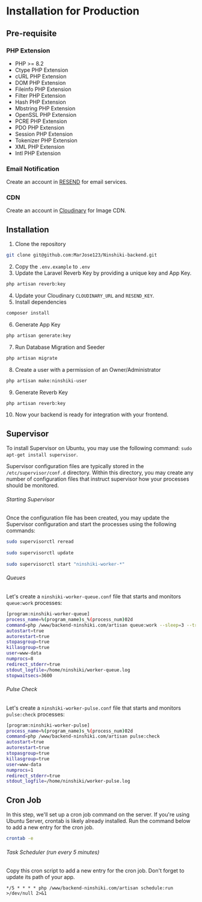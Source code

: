 # Installation for Production

## Pre-requisite

### PHP Extension
* PHP >= 8.2
* Ctype PHP Extension
* cURL PHP Extension
* DOM PHP Extension
* Fileinfo PHP Extension
* Filter PHP Extension
* Hash PHP Extension
* Mbstring PHP Extension
* OpenSSL PHP Extension
* PCRE PHP Extension
* PDO PHP Extension
* Session PHP Extension
* Tokenizer PHP Extension
* XML PHP Extension
* Intl PHP Extension

### Email Notification
Create an account in [RESEND](https://resend.com/) for email services.

### CDN
Create an account in [Cloudinary](https://cloudinary.com/) for Image CDN.

## Installation
1. Clone the repository
```Bash
git clone git@github.com:MarJose123/Ninshiki-backend.git
```
2. Copy the `.env.example` to `.env`
3. Update the Laravel Reverb Key by providing a unique key and App Key.
```Bash
php artisan reverb:key
```
4. Update your Cloudinary `CLOUDINARY_URL` and `RESEND_KEY`.
5. Install dependencies
```Bash
composer install
```
6. Generate App Key
```Bash
php artisan generate:key
```
7. Run Database Migration and Seeder
```Bash
php artisan migrate
```
8. Create a user with a permission of an Owner/Administrator
```Bash
php artisan make:ninshiki-user
```
9. Generate Reverb Key
```Bash
php artisan reverb:key
```
10. Now your backend is ready for integration with your frontend.


## Supervisor

To install Supervisor on Ubuntu, you may use the following command: `sudo apt-get install supervisor`.

Supervisor configuration files are typically stored in the `/etc/supervisor/conf.d` directory. Within this directory,
you may create any number of configuration files that instruct supervisor how your processes should be monitored.


###### Starting Supervisor
Once the configuration file has been created, you may update the Supervisor configuration and start the processes using the following commands:
```bash
sudo supervisorctl reread
 
sudo supervisorctl update
 
sudo supervisorctl start "ninshiki-worker-*"
```

###### Queues

Let's create a `ninshiki-worker-queue.conf` file that starts and monitors `queue:work` processes:

```bash
[program:ninshiki-worker-queue]
process_name=%(program_name)s_%(process_num)02d
command=php /www/backend-ninshiki.com/artisan queue:work --sleep=3 --tries=3 --max-time=3600
autostart=true
autorestart=true
stopasgroup=true
killasgroup=true
user=www-data
numprocs=8
redirect_stderr=true
stdout_logfile=/home/ninshiki/worker-queue.log
stopwaitsecs=3600
```

###### Pulse Check

Let's create a `ninshiki-worker-pulse.conf` file that starts and monitors `pulse:check` processes:

```bash
[program:ninshiki-worker-pulse]
process_name=%(program_name)s_%(process_num)02d
command=php /www/backend-ninshiki.com/artisan pulse:check
autostart=true
autorestart=true
stopasgroup=true
killasgroup=true
user=www-data
numprocs=1
redirect_stderr=true
stdout_logfile=/home/ninshiki/worker-pulse.log
```


## Cron Job

In this step, we'll set up a cron job command on the server.
If you're using Ubuntu Server, crontab is likely already installed.
Run the command below to add a new entry for the cron job.

```bash
crontab -e
```

###### Task Scheduler (run every 5 minutes)
Copy this cron script to add a new entry for the cron job.
Don't forget to update its path of your app.
```
*/5 * * * * php /www/backend-ninshiki.com/artisan schedule:run >/dev/null 2>&1
```







